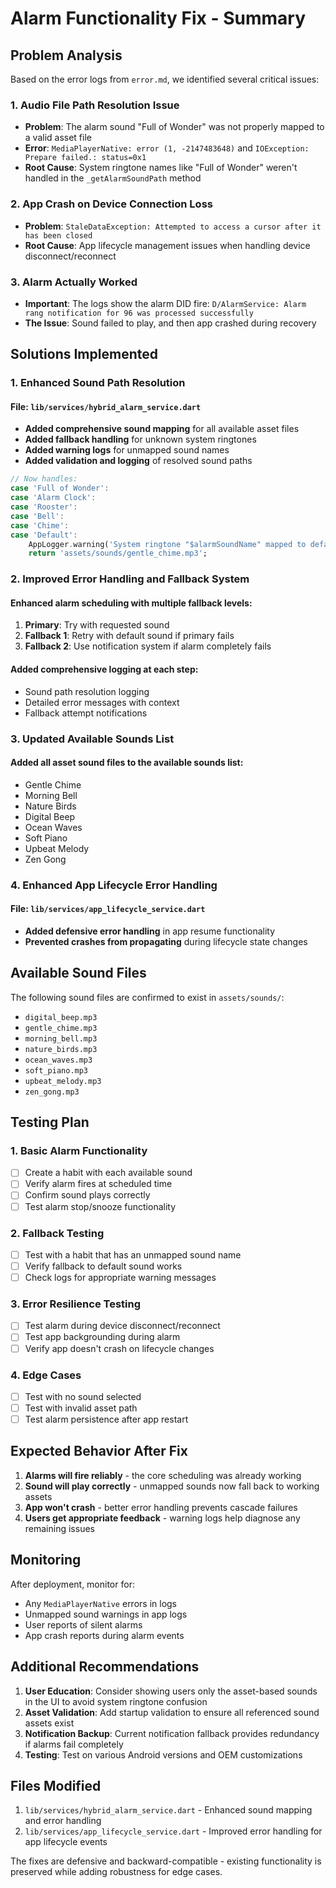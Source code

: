 # Alarm Functionality Fix - Summary

## Problem Analysis

Based on the error logs from `error.md`, we identified several critical issues:

### 1. **Audio File Path Resolution Issue**
- **Problem**: The alarm sound "Full of Wonder" was not properly mapped to a valid asset file
- **Error**: `MediaPlayerNative: error (1, -2147483648)` and `IOException: Prepare failed.: status=0x1`
- **Root Cause**: System ringtone names like "Full of Wonder" weren't handled in the `_getAlarmSoundPath` method

### 2. **App Crash on Device Connection Loss**
- **Problem**: `StaleDataException: Attempted to access a cursor after it has been closed`
- **Root Cause**: App lifecycle management issues when handling device disconnect/reconnect

### 3. **Alarm Actually Worked**
- **Important**: The logs show the alarm DID fire: `D/AlarmService: Alarm rang notification for 96 was processed successfully`
- **The Issue**: Sound failed to play, and then app crashed during recovery

## Solutions Implemented

### 1. **Enhanced Sound Path Resolution**

#### File: `lib/services/hybrid_alarm_service.dart`
- **Added comprehensive sound mapping** for all available asset files
- **Added fallback handling** for unknown system ringtones
- **Added warning logs** for unmapped sound names
- **Added validation and logging** of resolved sound paths

```dart
// Now handles:
case 'Full of Wonder':
case 'Alarm Clock':
case 'Rooster':
case 'Bell':
case 'Chime':
case 'Default':
    AppLogger.warning('System ringtone "$alarmSoundName" mapped to default asset sound');
    return 'assets/sounds/gentle_chime.mp3';
```

### 2. **Improved Error Handling and Fallback System**

#### Enhanced alarm scheduling with multiple fallback levels:
1. **Primary**: Try with requested sound
2. **Fallback 1**: Retry with default sound if primary fails
3. **Fallback 2**: Use notification system if alarm completely fails

#### Added comprehensive logging at each step:
- Sound path resolution logging
- Detailed error messages with context
- Fallback attempt notifications

### 3. **Updated Available Sounds List**

#### Added all asset sound files to the available sounds list:
- Gentle Chime
- Morning Bell  
- Nature Birds
- Digital Beep
- Ocean Waves
- Soft Piano
- Upbeat Melody
- Zen Gong

### 4. **Enhanced App Lifecycle Error Handling**

#### File: `lib/services/app_lifecycle_service.dart`
- **Added defensive error handling** in app resume functionality
- **Prevented crashes from propagating** during lifecycle state changes

## Available Sound Files

The following sound files are confirmed to exist in `assets/sounds/`:
- `digital_beep.mp3`
- `gentle_chime.mp3` 
- `morning_bell.mp3`
- `nature_birds.mp3`
- `ocean_waves.mp3`
- `soft_piano.mp3`
- `upbeat_melody.mp3`
- `zen_gong.mp3`

## Testing Plan

### 1. **Basic Alarm Functionality**
- [ ] Create a habit with each available sound
- [ ] Verify alarm fires at scheduled time
- [ ] Confirm sound plays correctly
- [ ] Test alarm stop/snooze functionality

### 2. **Fallback Testing**
- [ ] Test with a habit that has an unmapped sound name
- [ ] Verify fallback to default sound works
- [ ] Check logs for appropriate warning messages

### 3. **Error Resilience Testing**  
- [ ] Test alarm during device disconnect/reconnect
- [ ] Test app backgrounding during alarm
- [ ] Verify app doesn't crash on lifecycle changes

### 4. **Edge Cases**
- [ ] Test with no sound selected
- [ ] Test with invalid asset path
- [ ] Test alarm persistence after app restart

## Expected Behavior After Fix

1. **Alarms will fire reliably** - the core scheduling was already working
2. **Sound will play correctly** - unmapped sounds now fall back to working assets
3. **App won't crash** - better error handling prevents cascade failures
4. **Users get appropriate feedback** - warning logs help diagnose any remaining issues

## Monitoring

After deployment, monitor for:
- Any `MediaPlayerNative` errors in logs
- Unmapped sound warnings in app logs
- User reports of silent alarms
- App crash reports during alarm events

## Additional Recommendations

1. **User Education**: Consider showing users only the asset-based sounds in the UI to avoid system ringtone confusion
2. **Asset Validation**: Add startup validation to ensure all referenced sound assets exist
3. **Notification Backup**: Current notification fallback provides redundancy if alarms fail completely
4. **Testing**: Test on various Android versions and OEM customizations

## Files Modified

1. `lib/services/hybrid_alarm_service.dart` - Enhanced sound mapping and error handling
2. `lib/services/app_lifecycle_service.dart` - Improved error handling for app lifecycle events

The fixes are defensive and backward-compatible - existing functionality is preserved while adding robustness for edge cases.
